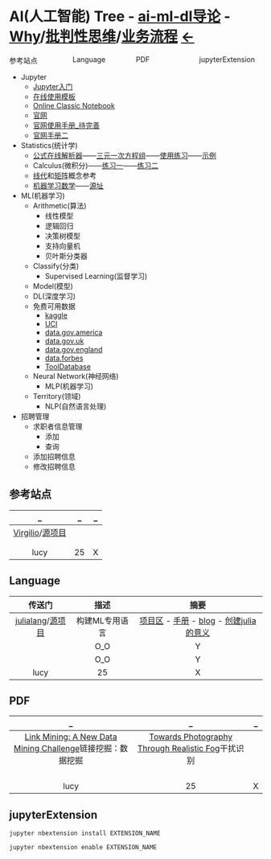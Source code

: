 

  <link rel="stylesheet" href="../../js/JQuery/treeview/jquery.treeview.css" type="text/css"/>
  <!--screen.css不要也可以-->
  <link rel="stylesheet" href="../../js/JQuery/treeview/screen.css" type="text/css"/>

  <script src="../../js/JQuery/jquery.min.js"></script>
  <!--jquery.cookie.js不要也可以-->
  <script src="../../js/JQuery/treeview/jquery.cookie.js"></script>
  <script src="../../js/JQuery/treeview/jquery.treeview.js" type="text/javascript"></script>

  <script type="text/javascript">
      $(document).ready(function(){
          $("#treeview").treeview({
              toggle: function() {
                  console.log("%s was toggled.", $(this).find(">span").text());
              }
          });
      });
  </script>

# AI(人工智能) Tree - [ai-ml-dl导论](https://github.com/neomatrix369/awesome-ai-ml-dl/blob/master/README-details.md#data) - [Why](https://en.wikipedia.org/wiki/Five_whys)/[批判性思维](https://www.callingbullshit.org/)/[业务流程](https://virgili0.github.io/Virgilio/paradiso/what-do-i-need-for-ml.html#the-three-elements) [←](index.md)

  <div style="left:60%;"><div>

  <div style="position：relative;float:left;width:25%;height:35px;><a href="#参考站点">参考站点</a></div>

  <div style="position：relative;float:left;width:25%;height:35px;><a href="#language">Language</a></div>

  <div style="position：relative;float:left;width:25%;height:35px;><a href="#pdf">PDF</a></div>
  
  <div style="position：relative;float:left;width:25%;height:35px;><a href="#jupyterextension">jupyterExtension</a></div>

  <div></div>

  </div></div>

  <div id="main">
    <ul id="treeview" class="filetree">       
        <li><span class="folder">Jupyter</span>
            <ul>
                <li><span class="file"><a href="https://www.dataquest.io/blog/jupyter-notebook-tutorial/">Jupyter入门</a></span></li>
                <li><span class="file"><a href="https://jupyter.org/try">在线使用模板</a></span></li>
                <li><span class="file"><a href="https://hub.gke2.mybinder.org/user/ipython-ipython-in-depth-r7m1md4e/notebooks/binder/Index.ipynb"> Online Classic Notebook</a></span></li>
                <li><span class="file"><a href="https://jupyter.org/">官网</a></span></li>
                <li><span class="file"><a href="https://github.com/jupyter-guide/jupyter-guide">官网使用手册_待完善</a></span></li>
                <li><span class="file"><a href="https://github.com/jupyter-guide/ten-rules-jupyter">官网手册二</a></span></li>
            </ul>
        </li>        
        <li><span class="folder">Statistics(统计学)</span>
            <ul>
              <li><span class="file"><a href="https://www.wolframalpha.com/">公式在线解析器</a>——<a href="https://www.wolframalpha.com/widgets/view.jsp?id=54af80f0c43c8717d710f39be0642aaa">三元一次方程组</a>——<a href="https://www.wolframalpha.com/problem-generator/">使用练习</a>——<a href="https://www.wolframalpha.com/input/?i=plot%28+%2830+-+1%29+%2F+%28t+%2B+2%29%5E1.8%2C++%2860+-+1%29+%2F+%28t+%2B+2%29%5E1.8%2C+%28200+-+1%29+%2F+%28t+%2B+2%29%5E1.8+%29+where+t%3D0..24">示例</a></span></li>
              <li><span class="file">Calculus(微积分)——<a href="https://www.math.mcgill.ca/rags/JAC/dobson/dobson.html">练习一</a>——<a href="https://tutorial.math.lamar.edu/Problems/CalcI/CalcI.aspx">练习二</a></span></li>
              <li><span class="file"><a href="http://immersivemath.com/ila/index.html">线代</a>和<a href="https://textbooks.math.gatech.edu/ila/index.html">矩阵</a>概念参考</span></li>
              <li><span class="file"><a href="https://mml-book.github.io/">机器学习数学</a>——<a href="https://github.com/mml-book/mml-book.github.io">源址</a></span></li>
            </ul>
        </li>      
        <li><span class="folder">ML(机器学习)</span>
            <ul>
                <li><span class="file">Arithmetic(算法)</span>
                    <ul>
                        <li><span class="file">线性模型</span></li>
                        <li><span class="file">逻辑回归</span></li>
                        <li><span class="file">决策树模型</span></li>
                        <li><span class="file">支持向量机</span></li>
                        <li><span class="file">贝叶斯分类器</span></li>
                    </ul>
                </li>                  
                <li><span class="file">Classify(分类)</span>
                    <ul>
                        <li><span class="file">Supervised Learning(监督学习)</span></li>
                    </ul>
                </li>                  
                <li><span class="file">Model(模型)</span></li>
                <li><span class="file">DL(深度学习)</span></li>
                <li><span class="file">免费可用数据</span>
                    <ul>
                        <li><span class="file"><a href="https://www.kaggle.com/">kaggle</a></span></li>
                        <li><span class="file"><a href="https://archive.ics.uci.edu/ml/index.php">UCI</a></span></li>
                        <li><span class="file"><a href="https://www.data.gov/">data.gov.america</a></span></li>
                        <li><span class="file"><a href="https://data.gov.uk/">data.gov.uk</a></span></li>
                        <li><span class="file"><a href="https://data.europa.eu/euodp/en/data/">data.gov.england</a></span></li>
                        <li><span class="file"><a href="https://www.forbes.com/sites/bernardmarr/2016/02/12/big-data-35-brilliant-and-free-data-sources-for-2016/?sh=426d974db54d">data.forbes</a>
                          </span></li>
                        <li><span class="file"><a href="https://wiki.digitalmethods.net/Dmi/ToolDatabase">ToolDatabase</a></span></li>
                    </ul>
                </li>                  
                <li><span class="file">Neural Network(神经网络)</span>
                    <ul>
                        <li><span class="file">MLP(机器学习)</span></li>
                    </ul>
                </li>                  
                <li><span class="file">Territory(领域)</span>
                    <ul>
                        <li><span class="file">NLP(自然语言处理)</span></li>
                    </ul>
                </li>                  
            </ul>
        </li>      
        <li><span class="folder">招聘管理</span>
            <ul id="tree">
                <li><span class="folder">求职者信息管理</span>
                    <ul>
                        <li><span class="file">添加</span></li>
                        <li><span class="file">查询</span></li>
                    </ul>
                </li>
                <li><span class="file">添加招聘信息</span></li>
                <li><span class="file">修改招聘信息</span></li>
            </ul>
        </li>
    </ul>
  </div>

## 参考站点

| _ | _ | _ |
|:---:|:---:|:---:|
| [Virgilio](https://virgili0.github.io/Virgilio/)/[源项目](https://github.com/virgili0/Virgilio) | []() | []() |
| []() | []() | []() |
| []() | []() | []() |
| lucy | 25 | X |

## Language

| 传送门 | 描述 | 摘要 |
|:---:|:---:|:---:|
| [julialang](https://julialang.org/)/[源项目](https://github.com/JuliaLang/julia) | 构建ML专用语言 | [项目区](https://github.com/JuliaLang) - [手册](https://docs.julialang.org/en/v1/) - [blog](https://julialang.org/blog/) - [创建julia的意义](https://julialang.org/blog/2017/12/ml-pl-cn/#%E4%B8%BA%E4%BB%80%E4%B9%88%E8%A6%81%E5%88%9B%E9%80%A0%E4%B8%80%E4%B8%AA%E6%96%B0%E8%AF%AD%E8%A8%80) |
| []() | O_O | Y |
| []() | O_O | Y |
| lucy | 25 | X |

## PDF

| _ | _ | _ |
|:---:|:---:|:---:|
| [Link Mining: A New Data Mining Challenge](https://citeseerx.ist.psu.edu/viewdoc/download?doi=10.1.1.93.1976&rep=rep1&type=pdf)链接挖掘：数据挖掘 | [Towards Photography Through Realistic Fog](https://web.media.mit.edu/~guysatat/fog/materials/TowardsPhotographyThroughRealisticFog.pdf)干扰识别 | []() |
| []() | []() | []() |
| []() | []() | []() |
| []() | []() | []() |
| []() | []() | []() |
| lucy | 25 | X |

## jupyterExtension

```
jupyter nbextension install EXTENSION_NAME

jupyter nbextension enable EXTENSION_NAME
```


